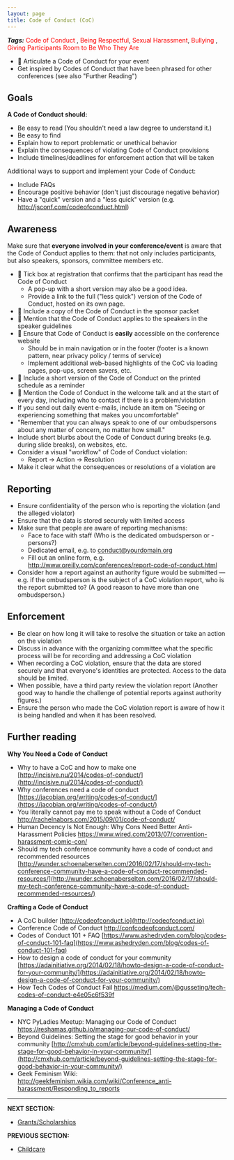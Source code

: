 ```yaml
---
layout: page
title: Code of Conduct (CoC)
---
```


***Tags:*** <span style="color:red"> Code of Conduct </span>, <span style="color:red"> Being Respectful</span>, <span style="color:red"> Sexual Harassment</span>, <span style="color:red"> Bullying </span>, <span style="color:red"> Giving Participants Room to Be Who They Are </span>

 - 🍎 Articulate a Code of Conduct for your event
  - Get inspired by Codes of Conduct that have been phrased for other conferences (see also "Further Reading")
 
## Goals

**A Code of Conduct should:**
- Be easy to read (You shouldn't need a law degree to understand it.)
- Be easy to find
- Explain how to report problematic or unethical behavior	
- Explain the consequences of violating Code of Conduct provisions
- Include timelines/deadlines for enforcement action that will be taken

Additional ways to support and implement your Code of Conduct:
- Include FAQs
- Encourage positive behavior (don't just discourage negative behavior)
- Have a "quick" version and a "less quick" version (e.g. http://jsconf.com/codeofconduct.html)

## Awareness

Make sure that **everyone involved in your conference/event** is aware that the Code of Conduct applies to them: that not only includes participants, but also speakers, sponsors, committee members etc.

 - 🍎 Tick box at registration that confirms that the participant has read the Code of Conduct
     - A pop-up with a short version may also be a good idea.
     - Provide a link to the full ("less quick") version of the Code of Conduct, hosted on its own page.
 - 🍎 Include a copy of the Code of Conduct in the sponsor packet
 - 🍎 Mention that the Code of Conduct applies to the speakers in the speaker guidelines
 - 🍎 Ensure that Code of Conduct is **easily** accessible on the conference website
   - Should be in main navigation or in the footer (footer is a known pattern, near privacy policy / terms of service)
   - Implement additional web-based highlights of the CoC via loading pages, pop-ups, screen savers, etc.
 - 🍎 Include a short version of the Code of Conduct on the printed schedule as a reminder
 - 🍎 Mention the Code of Conduct in the welcome talk and at the start of every day, including who to contact if there is a problem/violation
 - If you send out daily event e-mails, include an item on &quot;Seeing or experiencing something that makes you uncomfortable&quot;
  - &quot;Remember that you can always speak to one of our ombudspersons about any matter of concern, no matter how small.&quot;
- Include short blurbs about the Code of Conduct during breaks (e.g. during slide breaks), on websites, etc. 
- Consider a visual &quot;workflow&quot; of Code of Conduct violation:
  - Report -&gt; Action -&gt; Resolution
- Make it clear what the consequences or resolutions of a violation are

## Reporting

- Ensure confidentiality of the person who is reporting the violation (and the alleged violator)
- Ensure that the data is stored securely with limited access
- Make sure that people are aware of reporting mechanisms:
  - Face to face with staff (Who is the dedicated ombudsperson or -persons?)
  - Dedicated email, e.g. to conduct@yourdomain.org
  - Fill out an online form, e.g. http://www.oreilly.com/conferences/report-code-of-conduct.html
- Consider how a report against an authority figure would be submitted — e.g. if the ombudsperson is the subject of a CoC violation report, who is the report submitted to? (A good reason to have more than one ombudsperson.)


## Enforcement

- Be clear on how long it will take to resolve the situation or take an action on the violation
- Discuss in advance with the organizing committee what the specific process will be for recording and addressing a CoC violation
- When recording a CoC violation, ensure that the data are stored securely and that everyone&#39;s identities are protected. Access to the data should be limited.
- When possible, have a third party review the violation report (Another good way to handle the challenge of potential reports against authority figures.)
- Ensure the person who made the CoC violation report is aware of how it is being handled and when it has been resolved.


## Further reading

**Why You Need a Code of Conduct**
- Why to have a CoC and how to make one [http://incisive.nu/2014/codes-of-conduct/](http://incisive.nu/2014/codes-of-conduct/)
- Why conferences need a code of conduct [https://jacobian.org/writing/codes-of-conduct/](https://jacobian.org/writing/codes-of-conduct/)
- You literally cannot pay me to speak without a Code of Conduct http://rachelnabors.com/2015/09/01/code-of-conduct/ 
- Human Decency Is Not Enough: Why Cons Need Better Anti-Harassment Policies https://www.wired.com/2013/07/convention-harassment-comic-con/ 
- Should my tech conference community have a code of conduct and recommended resources [http://wunder.schoenaberselten.com/2016/02/17/should-my-tech-conference-community-have-a-code-of-conduct-recommended-resources/](http://wunder.schoenaberselten.com/2016/02/17/should-my-tech-conference-community-have-a-code-of-conduct-recommended-resources/)

**Crafting a Code of Conduct**
- A CoC builder [http://codeofconduct.io](http://codeofconduct.io)
- Conference Code of Conduct http://confcodeofconduct.com/
- Codes of Conduct 101 + FAQ [https://www.ashedryden.com/blog/codes-of-conduct-101-faq](https://www.ashedryden.com/blog/codes-of-conduct-101-faq)
- How to design a code of conduct for your community [https://adainitiative.org/2014/02/18/howto-design-a-code-of-conduct-for-your-community/](https://adainitiative.org/2014/02/18/howto-design-a-code-of-conduct-for-your-community/)
- How Tech Codes of Conduct Fail https://medium.com/@gusseting/tech-codes-of-conduct-e4e05c6f539f

**Managing a Code of Conduct**
- NYC PyLadies Meetup: Managing our Code of Conduct https://reshamas.github.io/managing-our-code-of-conduct/
- Beyond Guidelines: Setting the stage for good behavior in your community [http://cmxhub.com/article/beyond-guidelines-setting-the-stage-for-good-behavior-in-your-community/](http://cmxhub.com/article/beyond-guidelines-setting-the-stage-for-good-behavior-in-your-community/)
- Geek Feminism Wiki: http://geekfeminism.wikia.com/wiki/Conference_anti-harassment/Responding_to_reports

---
**NEXT SECTION:**
- [Grants/Scholarships](grants_scholarships.md)

**PREVIOUS SECTION:**
- [Childcare](childcare.md)
